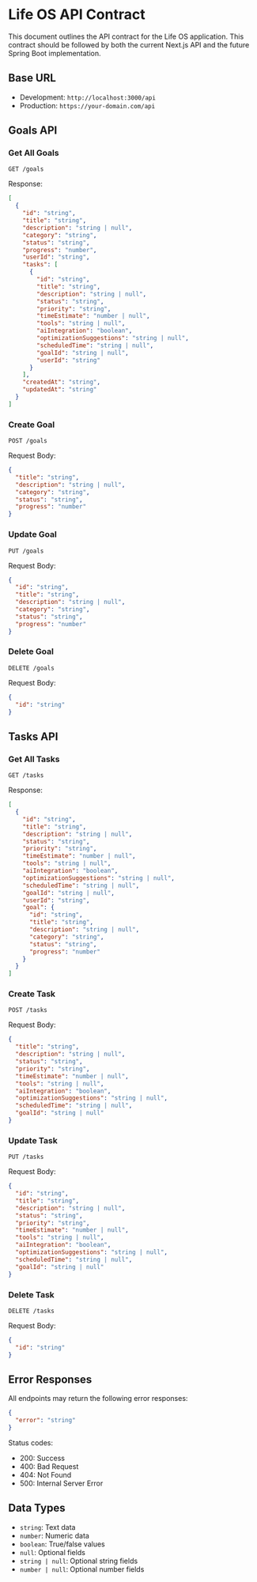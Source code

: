 # Life OS API Contract

This document outlines the API contract for the Life OS application. This contract should be followed by both the current Next.js API and the future Spring Boot implementation.

## Base URL
- Development: `http://localhost:3000/api`
- Production: `https://your-domain.com/api`

## Goals API

### Get All Goals
```http
GET /goals
```
Response:
```json
[
  {
    "id": "string",
    "title": "string",
    "description": "string | null",
    "category": "string",
    "status": "string",
    "progress": "number",
    "userId": "string",
    "tasks": [
      {
        "id": "string",
        "title": "string",
        "description": "string | null",
        "status": "string",
        "priority": "string",
        "timeEstimate": "number | null",
        "tools": "string | null",
        "aiIntegration": "boolean",
        "optimizationSuggestions": "string | null",
        "scheduledTime": "string | null",
        "goalId": "string | null",
        "userId": "string"
      }
    ],
    "createdAt": "string",
    "updatedAt": "string"
  }
]
```

### Create Goal
```http
POST /goals
```
Request Body:
```json
{
  "title": "string",
  "description": "string | null",
  "category": "string",
  "status": "string",
  "progress": "number"
}
```

### Update Goal
```http
PUT /goals
```
Request Body:
```json
{
  "id": "string",
  "title": "string",
  "description": "string | null",
  "category": "string",
  "status": "string",
  "progress": "number"
}
```

### Delete Goal
```http
DELETE /goals
```
Request Body:
```json
{
  "id": "string"
}
```

## Tasks API

### Get All Tasks
```http
GET /tasks
```
Response:
```json
[
  {
    "id": "string",
    "title": "string",
    "description": "string | null",
    "status": "string",
    "priority": "string",
    "timeEstimate": "number | null",
    "tools": "string | null",
    "aiIntegration": "boolean",
    "optimizationSuggestions": "string | null",
    "scheduledTime": "string | null",
    "goalId": "string | null",
    "userId": "string",
    "goal": {
      "id": "string",
      "title": "string",
      "description": "string | null",
      "category": "string",
      "status": "string",
      "progress": "number"
    }
  }
]
```

### Create Task
```http
POST /tasks
```
Request Body:
```json
{
  "title": "string",
  "description": "string | null",
  "status": "string",
  "priority": "string",
  "timeEstimate": "number | null",
  "tools": "string | null",
  "aiIntegration": "boolean",
  "optimizationSuggestions": "string | null",
  "scheduledTime": "string | null",
  "goalId": "string | null"
}
```

### Update Task
```http
PUT /tasks
```
Request Body:
```json
{
  "id": "string",
  "title": "string",
  "description": "string | null",
  "status": "string",
  "priority": "string",
  "timeEstimate": "number | null",
  "tools": "string | null",
  "aiIntegration": "boolean",
  "optimizationSuggestions": "string | null",
  "scheduledTime": "string | null",
  "goalId": "string | null"
}
```

### Delete Task
```http
DELETE /tasks
```
Request Body:
```json
{
  "id": "string"
}
```

## Error Responses
All endpoints may return the following error responses:

```json
{
  "error": "string"
}
```

Status codes:
- 200: Success
- 400: Bad Request
- 404: Not Found
- 500: Internal Server Error

## Data Types
- `string`: Text data
- `number`: Numeric data
- `boolean`: True/false values
- `null`: Optional fields
- `string | null`: Optional string fields
- `number | null`: Optional number fields 